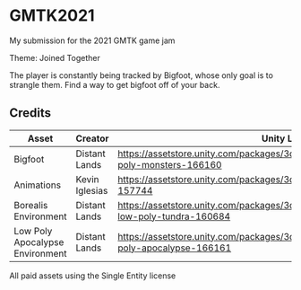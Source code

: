 # GMTK2021
My submission for the 2021 GMTK game jam

Theme: Joined Together

The player is constantly being tracked by Bigfoot, whose only goal is to strangle them. Find a way to get bigfoot off of your back.

## Credits
| Asset | Creator  | Unity Link |
| ------ | ----- | ----- |
| Bigfoot | Distant Lands | https://assetstore.unity.com/packages/3d/characters/creatures/cryptid-low-poly-monsters-166160 |
| Animations | Kevin Iglesias | https://assetstore.unity.com/packages/3d/animations/basic-motions-157744 |
| Borealis Environment | Distant Lands | https://assetstore.unity.com/packages/3d/environments/landscapes/borealis-low-poly-tundra-160684 |
| Low Poly Apocalypse Environment | Distant Lands | https://assetstore.unity.com/packages/3d/environments/urban/traverse-low-poly-apocalypse-166161 |


All paid assets using the Single Entity license